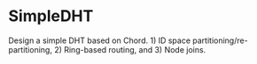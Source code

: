 # SimpleDHT
 Design a simple DHT based on Chord. 1) ID space partitioning/re-partitioning, 2) Ring-based routing, and 3) Node joins.
